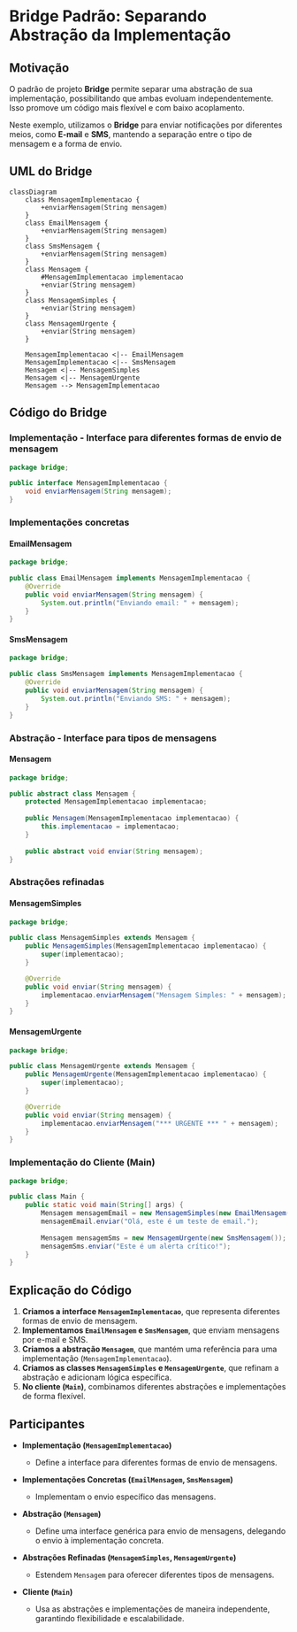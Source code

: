 # Bridge Padrão: Separando Abstração da Implementação

## Motivação
O padrão de projeto **Bridge** permite separar uma abstração de sua implementação, possibilitando que ambas evoluam independentemente. Isso promove um código mais flexível e com baixo acoplamento.

Neste exemplo, utilizamos o **Bridge** para enviar notificações por diferentes meios, como **E-mail** e **SMS**, mantendo a separação entre o tipo de mensagem e a forma de envio.

## UML do Bridge

```mermaid
classDiagram
    class MensagemImplementacao {
        +enviarMensagem(String mensagem)
    }
    class EmailMensagem {
        +enviarMensagem(String mensagem)
    }
    class SmsMensagem {
        +enviarMensagem(String mensagem)
    }
    class Mensagem {
        #MensagemImplementacao implementacao
        +enviar(String mensagem)
    }
    class MensagemSimples {
        +enviar(String mensagem)
    }
    class MensagemUrgente {
        +enviar(String mensagem)
    }
    
    MensagemImplementacao <|-- EmailMensagem
    MensagemImplementacao <|-- SmsMensagem
    Mensagem <|-- MensagemSimples
    Mensagem <|-- MensagemUrgente
    Mensagem --> MensagemImplementacao
```

## Código do Bridge

### Implementação - Interface para diferentes formas de envio de mensagem
```java
package bridge;

public interface MensagemImplementacao {
    void enviarMensagem(String mensagem);
}
```

### Implementações concretas

#### EmailMensagem
```java
package bridge;

public class EmailMensagem implements MensagemImplementacao {
    @Override
    public void enviarMensagem(String mensagem) {
        System.out.println("Enviando email: " + mensagem);
    }
}
```

#### SmsMensagem
```java
package bridge;

public class SmsMensagem implements MensagemImplementacao {
    @Override
    public void enviarMensagem(String mensagem) {
        System.out.println("Enviando SMS: " + mensagem);
    }
}
```

### Abstração - Interface para tipos de mensagens

#### Mensagem
```java
package bridge;

public abstract class Mensagem {
    protected MensagemImplementacao implementacao;
    
    public Mensagem(MensagemImplementacao implementacao) {
        this.implementacao = implementacao;
    }
    
    public abstract void enviar(String mensagem);
}
```

### Abstrações refinadas

#### MensagemSimples
```java
package bridge;

public class MensagemSimples extends Mensagem {
    public MensagemSimples(MensagemImplementacao implementacao) {
        super(implementacao);
    }

    @Override
    public void enviar(String mensagem) {
        implementacao.enviarMensagem("Mensagem Simples: " + mensagem);
    }
}
```

#### MensagemUrgente
```java
package bridge;

public class MensagemUrgente extends Mensagem {
    public MensagemUrgente(MensagemImplementacao implementacao) {
        super(implementacao);
    }

    @Override
    public void enviar(String mensagem) {
        implementacao.enviarMensagem("*** URGENTE *** " + mensagem);
    }
}
```

### Implementação do Cliente (Main)
```java
package bridge;

public class Main {
    public static void main(String[] args) {
        Mensagem mensagemEmail = new MensagemSimples(new EmailMensagem());
        mensagemEmail.enviar("Olá, este é um teste de email.");
        
        Mensagem mensagemSms = new MensagemUrgente(new SmsMensagem());
        mensagemSms.enviar("Este é um alerta crítico!");
    }
}
```


## Explicação do Código
1. **Criamos a interface `MensagemImplementacao`**, que representa diferentes formas de envio de mensagem.
2. **Implementamos `EmailMensagem` e `SmsMensagem`**, que enviam mensagens por e-mail e SMS.
3. **Criamos a abstração `Mensagem`**, que mantém uma referência para uma implementação (`MensagemImplementacao`).
4. **Criamos as classes `MensagemSimples` e `MensagemUrgente`**, que refinam a abstração e adicionam lógica específica.
5. **No cliente (`Main`)**, combinamos diferentes abstrações e implementações de forma flexível.


## Participantes

- **Implementação (`MensagemImplementacao`)**
  - Define a interface para diferentes formas de envio de mensagens.

- **Implementações Concretas (`EmailMensagem`, `SmsMensagem`)**
  - Implementam o envio específico das mensagens.

- **Abstração (`Mensagem`)**
  - Define uma interface genérica para envio de mensagens, delegando o envio à implementação concreta.

- **Abstrações Refinadas (`MensagemSimples`, `MensagemUrgente`)**
  - Estendem `Mensagem` para oferecer diferentes tipos de mensagens.

- **Cliente (`Main`)**
  - Usa as abstrações e implementações de maneira independente, garantindo flexibilidade e escalabilidade.

